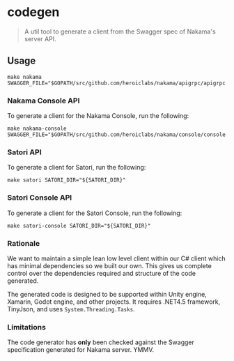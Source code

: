codegen
=======

> A util tool to generate a client from the Swagger spec of Nakama's server API.

## Usage

```shell
make nakama SWAGGER_FILE="$GOPATH/src/github.com/heroiclabs/nakama/apigrpc/apigrpc.swagger.json"
```

### Nakama Console API

To generate a client for the Nakama Console, run the following:

```shell
make nakama-console SWAGGER_FILE="$GOPATH/src/github.com/heroiclabs/nakama/console/console.swagger.json"
```

### Satori API

To generate a client for Satori, run the following:
```shell
make satori SATORI_DIR="${SATORI_DIR}"
```

### Satori Console API

To generate a client for the Satori Console, run the following:
```shell
make satori-console SATORI_DIR="${SATORI_DIR}"
```

### Rationale

We want to maintain a simple lean low level client within our C# client which has minimal dependencies so we built our own. This gives us complete control over the dependencies required and structure of the code generated.

The generated code is designed to be supported within Unity engine, Xamarin, Godot engine, and other projects. It requires .NET4.5 framework, TinyJson, and uses `System.Threading.Tasks`.

### Limitations

The code generator has __only__ been checked against the Swagger specification generated for Nakama server. YMMV.
